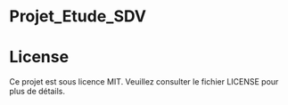# Projet_Etude_SDV





# License
Ce projet est sous licence MIT. Veuillez consulter le fichier LICENSE pour plus de détails.

